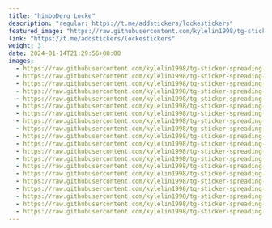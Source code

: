 ```yaml
---
title: "himboDerg Locke"
description: "regular: https://t.me/addstickers/lockestickers"
featured_image: "https://raw.githubusercontent.com/kylelin1998/tg-sticker-spreading-worldwide-images/main/img/e9298cd2-94fa-4dcb-a5d0-957185099b51.jpg"
link: "https://t.me/addstickers/lockestickers"
weight: 3
date: 2024-01-14T21:29:56+08:00
images:
  - https://raw.githubusercontent.com/kylelin1998/tg-sticker-spreading-worldwide-images/main/img/e9298cd2-94fa-4dcb-a5d0-957185099b51.jpg
  - https://raw.githubusercontent.com/kylelin1998/tg-sticker-spreading-worldwide-images/main/img/e6b253b4-d337-4447-83fa-d2aca4593199.jpg
  - https://raw.githubusercontent.com/kylelin1998/tg-sticker-spreading-worldwide-images/main/img/e4784dbc-9a92-42e7-888b-bf80ff29de8d.jpg
  - https://raw.githubusercontent.com/kylelin1998/tg-sticker-spreading-worldwide-images/main/img/4d51bf30-e1e8-4659-b2c2-4bc3b091c8d4.jpg
  - https://raw.githubusercontent.com/kylelin1998/tg-sticker-spreading-worldwide-images/main/img/558bead4-f424-4625-ba15-e040382d4cf3.jpg
  - https://raw.githubusercontent.com/kylelin1998/tg-sticker-spreading-worldwide-images/main/img/23ba2d9d-5103-4655-83c2-9ed3ad39cc46.jpg
  - https://raw.githubusercontent.com/kylelin1998/tg-sticker-spreading-worldwide-images/main/img/9da6d072-9ea4-4bb8-859a-574968b0b236.jpg
  - https://raw.githubusercontent.com/kylelin1998/tg-sticker-spreading-worldwide-images/main/img/28721e8a-c272-4b96-8954-c3eae133e0cd.jpg
  - https://raw.githubusercontent.com/kylelin1998/tg-sticker-spreading-worldwide-images/main/img/eed515b4-ea97-4599-b05b-4908e1b9c7af.jpg
  - https://raw.githubusercontent.com/kylelin1998/tg-sticker-spreading-worldwide-images/main/img/4e082007-3848-4f80-8c7d-6ce07413ff38.jpg
  - https://raw.githubusercontent.com/kylelin1998/tg-sticker-spreading-worldwide-images/main/img/d94c7624-0d80-4ede-a32c-da33bfbe465b.jpg
  - https://raw.githubusercontent.com/kylelin1998/tg-sticker-spreading-worldwide-images/main/img/d5138e9b-a2db-4657-b3b7-0fa0bc288216.jpg
  - https://raw.githubusercontent.com/kylelin1998/tg-sticker-spreading-worldwide-images/main/img/82bb5b39-d867-41f3-beca-080a22b0dfc0.jpg
  - https://raw.githubusercontent.com/kylelin1998/tg-sticker-spreading-worldwide-images/main/img/03a01148-5346-43c0-a0ef-9bffc68decb1.jpg
  - https://raw.githubusercontent.com/kylelin1998/tg-sticker-spreading-worldwide-images/main/img/f0f9258b-117a-456c-b321-11a7a2e6fac0.jpg
  - https://raw.githubusercontent.com/kylelin1998/tg-sticker-spreading-worldwide-images/main/img/892b9cf3-48ca-4efe-a0d7-f9d8ec499ccf.jpg
  - https://raw.githubusercontent.com/kylelin1998/tg-sticker-spreading-worldwide-images/main/img/5c912ec4-25bb-47f1-835a-888a847d570b.jpg
  - https://raw.githubusercontent.com/kylelin1998/tg-sticker-spreading-worldwide-images/main/img/6bd1390e-fe83-4289-9ad4-34311f7ad27b.jpg
  - https://raw.githubusercontent.com/kylelin1998/tg-sticker-spreading-worldwide-images/main/img/a443f5be-df91-445c-a246-c0402df5796c.jpg
  - https://raw.githubusercontent.com/kylelin1998/tg-sticker-spreading-worldwide-images/main/img/9bdee7fd-44c1-4402-9be8-df6a122f08ef.jpg
---
```

